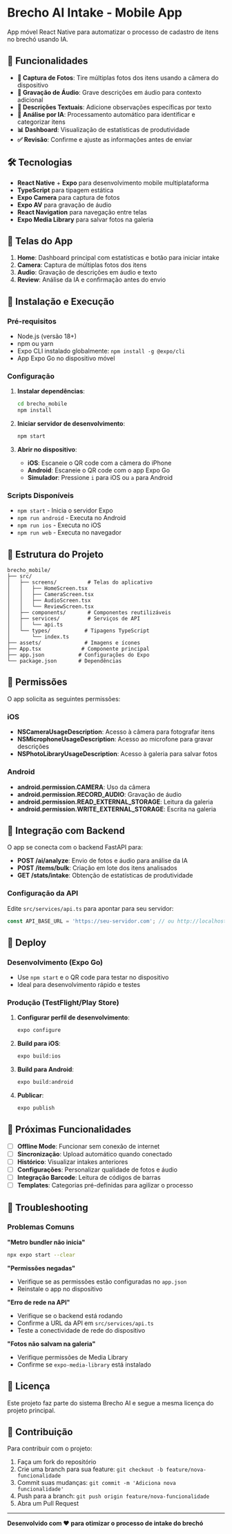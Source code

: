 # Brecho AI Intake - Mobile App

App móvel React Native para automatizar o processo de cadastro de itens no brechó usando IA.

## 🚀 Funcionalidades

- **📸 Captura de Fotos**: Tire múltiplas fotos dos itens usando a câmera do dispositivo
- **🎤 Gravação de Áudio**: Grave descrições em áudio para contexto adicional
- **📝 Descrições Textuais**: Adicione observações específicas por texto
- **🤖 Análise por IA**: Processamento automático para identificar e categorizar itens
- **📊 Dashboard**: Visualização de estatísticas de produtividade
- **✅ Revisão**: Confirme e ajuste as informações antes de enviar

## 🛠️ Tecnologias

- **React Native** + **Expo** para desenvolvimento mobile multiplataforma
- **TypeScript** para tipagem estática
- **Expo Camera** para captura de fotos
- **Expo AV** para gravação de áudio
- **React Navigation** para navegação entre telas
- **Expo Media Library** para salvar fotos na galeria

## 📱 Telas do App

1. **Home**: Dashboard principal com estatísticas e botão para iniciar intake
2. **Camera**: Captura de múltiplas fotos dos itens
3. **Audio**: Gravação de descrições em áudio e texto
4. **Review**: Análise da IA e confirmação antes do envio

## 🔧 Instalação e Execução

### Pré-requisitos

- Node.js (versão 18+)
- npm ou yarn
- Expo CLI instalado globalmente: `npm install -g @expo/cli`
- App Expo Go no dispositivo móvel

### Configuração

1. **Instalar dependências**:

   ```bash
   cd brecho_mobile
   npm install
   ```

2. **Iniciar servidor de desenvolvimento**:

   ```bash
   npm start
   ```

3. **Abrir no dispositivo**:
   - **iOS**: Escaneie o QR code com a câmera do iPhone
   - **Android**: Escaneie o QR code com o app Expo Go
   - **Simulador**: Pressione `i` para iOS ou `a` para Android

### Scripts Disponíveis

- `npm start` - Inicia o servidor Expo
- `npm run android` - Executa no Android
- `npm run ios` - Executa no iOS
- `npm run web` - Executa no navegador

## 📂 Estrutura do Projeto

```
brecho_mobile/
├── src/
│   ├── screens/          # Telas do aplicativo
│   │   ├── HomeScreen.tsx
│   │   ├── CameraScreen.tsx
│   │   ├── AudioScreen.tsx
│   │   └── ReviewScreen.tsx
│   ├── components/       # Componentes reutilizáveis
│   ├── services/         # Serviços de API
│   │   └── api.ts
│   └── types/           # Tipagens TypeScript
│       └── index.ts
├── assets/              # Imagens e ícones
├── App.tsx             # Componente principal
├── app.json           # Configurações do Expo
└── package.json       # Dependências
```

## 🔐 Permissões

O app solicita as seguintes permissões:

### iOS

- **NSCameraUsageDescription**: Acesso à câmera para fotografar itens
- **NSMicrophoneUsageDescription**: Acesso ao microfone para gravar descrições
- **NSPhotoLibraryUsageDescription**: Acesso à galeria para salvar fotos

### Android

- **android.permission.CAMERA**: Uso da câmera
- **android.permission.RECORD_AUDIO**: Gravação de áudio
- **android.permission.READ_EXTERNAL_STORAGE**: Leitura da galeria
- **android.permission.WRITE_EXTERNAL_STORAGE**: Escrita na galeria

## 🔗 Integração com Backend

O app se conecta com o backend FastAPI para:

- **POST /ai/analyze**: Envio de fotos e áudio para análise da IA
- **POST /items/bulk**: Criação em lote dos itens analisados
- **GET /stats/intake**: Obtenção de estatísticas de produtividade

### Configuração da API

Edite `src/services/api.ts` para apontar para seu servidor:

```typescript
const API_BASE_URL = 'https://seu-servidor.com'; // ou http://localhost:8000 para desenvolvimento
```

## 📱 Deploy

### Desenvolvimento (Expo Go)

- Use `npm start` e o QR code para testar no dispositivo
- Ideal para desenvolvimento rápido e testes

### Produção (TestFlight/Play Store)

1. **Configurar perfil de desenvolvimento**:

   ```bash
   expo configure
   ```

2. **Build para iOS**:

   ```bash
   expo build:ios
   ```

3. **Build para Android**:

   ```bash
   expo build:android
   ```

4. **Publicar**:

   ```bash
   expo publish
   ```

## 🎯 Próximas Funcionalidades

- [ ] **Offline Mode**: Funcionar sem conexão de internet
- [ ] **Sincronização**: Upload automático quando conectado
- [ ] **Histórico**: Visualizar intakes anteriores
- [ ] **Configurações**: Personalizar qualidade de fotos e áudio
- [ ] **Integração Barcode**: Leitura de códigos de barras
- [ ] **Templates**: Categorias pré-definidas para agilizar o processo

## 🐛 Troubleshooting

### Problemas Comuns

**"Metro bundler não inicia"**

```bash
npx expo start --clear
```

**"Permissões negadas"**

- Verifique se as permissões estão configuradas no `app.json`
- Reinstale o app no dispositivo

**"Erro de rede na API"**

- Verifique se o backend está rodando
- Confirme a URL da API em `src/services/api.ts`
- Teste a conectividade de rede do dispositivo

**"Fotos não salvam na galeria"**

- Verifique permissões de Media Library
- Confirme se `expo-media-library` está instalado

## 📄 Licença

Este projeto faz parte do sistema Brecho AI e segue a mesma licença do projeto principal.

## 🤝 Contribuição

Para contribuir com o projeto:

1. Faça um fork do repositório
2. Crie uma branch para sua feature: `git checkout -b feature/nova-funcionalidade`
3. Commit suas mudanças: `git commit -m 'Adiciona nova funcionalidade'`
4. Push para a branch: `git push origin feature/nova-funcionalidade`
5. Abra um Pull Request

---

**Desenvolvido com ❤️ para otimizar o processo de intake do brechó**
